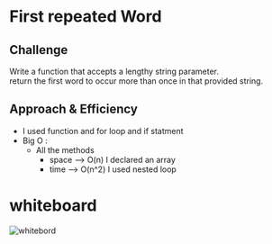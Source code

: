 # First repeated Word

## Challenge
Write a function that accepts a lengthy string parameter.  
return the first word to occur more than once in that provided string.  


## Approach & Efficiency
- I used function and for loop and if statment
- Big O : 
  + All the methods
     - space --> O(n) I declared an array 
     - time --> O(n^2) I used nested loop


# whiteboard
![whitebord](../assets/firstWord.PNG)




